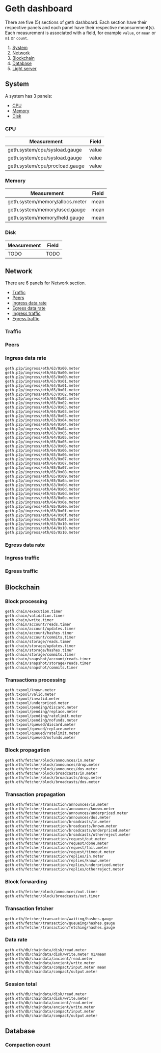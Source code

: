 # Geth dashboard 

There are five (5) sections of geth dashboard. Each section have their respective panels and each panel have their respective meansurement(s). Each measurement is associated with a field, for example `value`, or `mean` or `m1` or `count`.

1. [System](#system)
2. [Network](#network)
3. [Blockchain](#blockchain)
4. [Database](#database)
5. [Light server](#light-server)

## System

A system has 3 panels:

- [CPU](#cpu)
- [Memory](#memory)
- [Disk](#disk)

### CPU

| Measurement | Field |
|-------------|-------|
|geth.system/cpu/sysload.gauge | value |
|geth.system/cpu/sysload.gauge | value |
|geth.system/cpu/procload.gauge| value |

### Memory

| Measurement | Field |
|-------------|-------|
|geth.system/memory/allocs.meter| mean |
|geth.system/memory/used.gauge| mean |
|geth.system/memory/held.gauge| mean |

### Disk

| Measurement | Field |
|-------------|-------|
|TODO | TODO |

## Network

There are 6 panels for Network section.

- [Traffic](#traffic)
- [Peers](#peers)
- [Ingress data rate](#ingress-data-rate)
- [Egress data rate](#egress-data-rate)
- [Ingress traffic](#ingress-traffic)
- [Egress traffic](#egress-traffic)

### Traffic
### Peers
### Ingress data rate

```
geth.p2p/ingress/eth/63/0x00.meter
geth.p2p/ingress/eth/64/0x00.meter
geth.p2p/ingress/eth/65/0x00.meter
geth.p2p/ingress/eth/63/0x01.meter
geth.p2p/ingress/eth/64/0x01.meter
geth.p2p/ingress/eth/65/0x01.meter
geth.p2p/ingress/eth/63/0x02.meter
geth.p2p/ingress/eth/64/0x02.meter
geth.p2p/ingress/eth/65/0x02.meter
geth.p2p/ingress/eth/63/0x03.meter
geth.p2p/ingress/eth/64/0x03.meter
geth.p2p/ingress/eth/65/0x03.meter
geth.p2p/ingress/eth/63/0x04.meter
geth.p2p/ingress/eth/64/0x04.meter
geth.p2p/ingress/eth/65/0x04.meter
geth.p2p/ingress/eth/63/0x05.meter
geth.p2p/ingress/eth/64/0x05.meter
geth.p2p/ingress/eth/65/0x05.meter
geth.p2p/ingress/eth/63/0x06.meter
geth.p2p/ingress/eth/64/0x06.meter
geth.p2p/ingress/eth/65/0x06.meter 
geth.p2p/ingress/eth/63/0x07.meter
geth.p2p/ingress/eth/64/0x07.meter
geth.p2p/ingress/eth/65/0x07.meter    
geth.p2p/ingress/eth/65/0x08.meter
geth.p2p/ingress/eth/65/0x09.meter
geth.p2p/ingress/eth/65/0x0a.meter
geth.p2p/ingress/eth/63/0x0d.meter
geth.p2p/ingress/eth/64/0x0d.meter
geth.p2p/ingress/eth/65/0x0d.meter
geth.p2p/ingress/eth/63/0x0e.meter
geth.p2p/ingress/eth/64/0x0e.meter
geth.p2p/ingress/eth/65/0x0e.meter
geth.p2p/ingress/eth/63/0x0f.meter
geth.p2p/ingress/eth/64/0x0f.meter
geth.p2p/ingress/eth/65/0x0f.meter
geth.p2p/ingress/eth/63/0x10.meter
geth.p2p/ingress/eth/64/0x10.meter
geth.p2p/ingress/eth/65/0x10.meter
```

### Egress data rate
### Ingress traffic
### Egress traffic

## Blockchain

### Block processing

```
geth.chain/execution.timer
geth.chain/validation.timer
geth.chain/write.timer
geth.chain/account/reads.timer
geth.chain/account/updates.timer
geth.chain/account/hashes.timer
geth.chain/account/commits.timer
geth.chain/storage/reads.timer
geth.chain/storage/updates.timer
geth.chain/storage/hashes.timer
geth.chain/storage/commits.timer
geth.chain/snapshot/account/reads.timer
geth.chain/snapshot/storage/reads.timer
geth.chain/snapshot/commits.timer
```

### Transactions processing

```
geth.txpool/known.meter
geth.txpool/valid.meter
geth.txpool/invalid.meter
geth.txpool/underpriced.meter
geth.txpool/pending/discard.meter
geth.txpool/pending/replace.meter
geth.txpool/pending/ratelimit.meter
geth.txpool/pending/nofunds.meter
geth.txpool/queued/discard.meter
geth.txpool/queued/replace.meter
geth.txpool/queued/ratelimit.meter
geth.txpool/queued/nofunds.meter
```

### Block propagation

```
geth.eth/fetcher/block/announces/in.meter
geth.eth/fetcher/block/announces/drop.meter
geth.eth/fetcher/block/announces/dos.meter
geth.eth/fetcher/block/broadcasts/in.meter
geth.eth/fetcher/block/broadcasts/drop.meter
geth.eth/fetcher/block/broadcasts/dos.meter
```

### Transaction propagation

```
geth.eth/fetcher/transaction/announces/in.meter
geth.eth/fetcher/transaction/announces/known.meter
geth.eth/fetcher/transaction/announces/underpriced.meter
geth.eth/fetcher/transaction/announces/dos.meter
geth.eth/fetcher/transaction/broadcasts/in.meter
geth.eth/fetcher/transaction/broadcasts/known.meter
geth.eth/fetcher/transaction/broadcasts/underpriced.meter
geth.eth/fetcher/transaction/broadcasts/otherreject.meter
geth.eth/fetcher/transaction/request/out.meter
geth.eth/fetcher/transaction/request/done.meter
geth.eth/fetcher/transaction/request/fail.meter
geth.eth/fetcher/transaction/request/timeout.meter
geth.eth/fetcher/transaction/replies/in.meter
geth.eth/fetcher/transaction/replies/known.meter
geth.eth/fetcher/transaction/replies/underpriced.meter
geth.eth/fetcher/transaction/replies/otherreject.meter
```

### Block forwarding


```
geth.eth/fetcher/block/announces/out.timer
geth.eth/fetcher/block/broadcasts/out.timer
```

### Transaction fetcher


```
geth.eth/fetcher/transaction/waiting/hashes.gauge
geth.eth/fetcher/transaction/queueing/hashes.gauge
geth.eth/fetcher/transaction/fetching/hashes.gauge
```

### Data rate

```
geth.eth/db/chaindata/disk/read.meter
geth.eth/db/chaindata/disk/write.meter m1/mean
geth.eth/db/chaindata/ancient/read.meter
geth.eth/db/chaindata/ancient/write.meter
geth.eth/db/chaindata/compact/input.meter mean
geth.eth/db/chaindata/compact/output.meter
```

### Session total

```
geth.eth/db/chaindata/disk/read.meter
geth.eth/db/chaindata/disk/write.meter
geth.eth/db/chaindata/ancient/read.meter
geth.eth/db/chaindata/ancient/write.meter
geth.eth/db/chaindata/compact/input.meter
geth.eth/db/chaindata/compact/output.meter

```

## Database

### Compaction count
